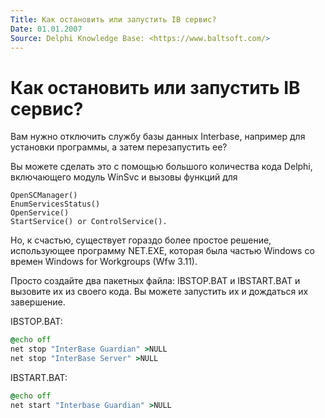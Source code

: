 ```yaml
---
Title: Как остановить или запустить IB сервис?
Date: 01.01.2007
Source: Delphi Knowledge Base: <https://www.baltsoft.com/>
---
```



Как остановить или запустить IB сервис?
=======================================

Вам нужно отключить службу базы данных Interbase, например для установки программы,
а затем перезапустить ее?

Вы можете сделать это с помощью большого количества кода Delphi,
включающего модуль WinSvc и вызовы функций для

    OpenSCManager()
    EnumServicesStatus()
    OpenService()
    StartService() or ControlService().

Но, к счастью, существует гораздо более простое решение,
использующее программу NET.EXE, которая была частью Windows со времен Windows for Workgroups (Wfw 3.11).

Просто создайте два пакетных файла: IBSTOP.BAT и IBSTART.BAT
и вызовите их из своего кода.
Вы можете запустить их и дождаться их завершение.

IBSTOP.BAT:

```bat
@echo off
net stop "InterBase Guardian" >NULL
net stop "InterBase Server" >NULL
```

IBSTART.BAT:

```bat
@echo off
net start "Interbase Guardian" >NULL
```

